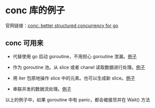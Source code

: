 # conc 库的例子

官网链接：[conc: better structured concurrency for go](https://github.com/sourcegraph/conc)

## conc 可用来

- 代替使用 go 启动 goroutine，不用担心 goroutine 泄漏。[例子](./wg.go)

- 作为 goroutine 池。从 slice 或者 chanel 读取数据进行处理。[例子](./pool.go)

- 用 iter 包原地操作 slice 中的元素。也可以生成新 slice。[例子](./iter.go)

- 串联并发的数据流处理。[例子](./stream.go)

以上的例子中，如果 goroutine 中有 panic，都会被接货并在 Wait() 方法
